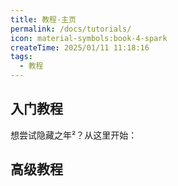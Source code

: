 ```yaml
---
title: 教程·主页
permalink: /docs/tutorials/
icon: material-symbols:book-4-spark
createTime: 2025/01/11 11:18:16
tags:
  - 教程
---
```

## 入门教程
想尝试隐藏之年²？从这里开始：

<CardGrid>
<LinkCard title="快速开始" href="/docs/tutorials/start" description="快速入门隐藏之年²" />
<LinkCard title="工具与武器" href="/docs/tutorials/tools-and-weaapons" description="隐藏之年²特有的工具与武器" />
<LinkCard title="材料" href="/docs/tutorials/materials" description="隐藏之年²中的科技线" />
<LinkCard title="拓展包" href="/docs/tutorials/plugins" description="尝试拓展包" />
</CardGrid>

## 高级教程

<CardGrid>
<LinkCard title="手动导入" href="/docs/tutorials/manual-import" description="自动导入失效时的备用方案" />
<LinkCard title="获取内容日志" href="/docs/tutorials/get-content-log" description="反馈漏洞的必要步骤" />
</CardGrid>